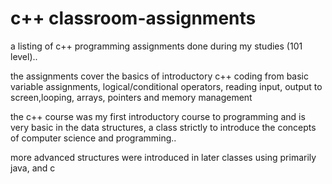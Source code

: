 # c++ classroom-assignments

a listing of c++ programming assignments done during my studies (101 level)..

the assignments cover the basics of introductory c++ coding from basic variable assignments, logical/conditional operators,
reading input, output to screen,looping, arrays, pointers and memory management

the c++ course was my first introductory course to programming and is very basic in the data structures, a class strictly to introduce the
concepts of computer science and programming.. 

more advanced structures were introduced in later classes using primarily java, and c 
